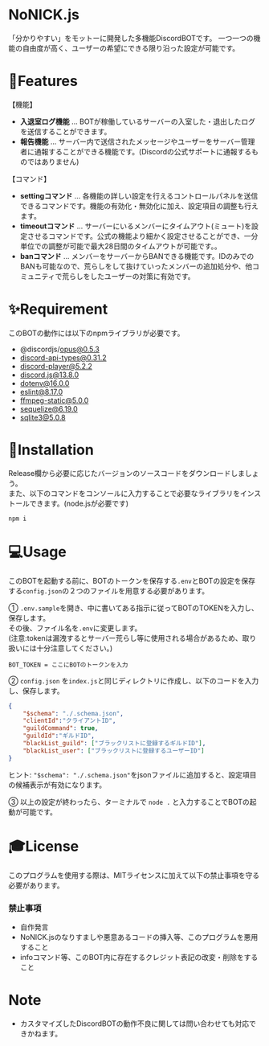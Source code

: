 
# NoNICK.js
「分かりやすい」をモットーに開発した多機能DiscordBOTです。
一つ一つの機能の自由度が高く、ユーザーの希望にできる限り沿った設定が可能です。

# 🔧Features
【機能】
* **入退室ログ機能** ... BOTが稼働しているサーバーの入室した・退出したログを送信することができます。
* **報告機能** ... サーバー内で送信されたメッセージやユーザーをサーバー管理者に通報することができる機能です。(Discordの公式サポートに通報するものではありません)

【コマンド】
* **settingコマンド** ... 各機能の詳しい設定を行えるコントロールパネルを送信できるコマンドです。機能の有効化・無効化に加え、設定項目の調整も行えます。
* **timeoutコマンド** ... サーバーにいるメンバーにタイムアウト(ミュート)を設定させるコマンドです。公式の機能より細かく設定させることができ、一分単位での調整が可能で最大28日間のタイムアウトが可能です。。
* **banコマンド** ... メンバーをサーバーからBANできる機能です。IDのみでのBANも可能なので、荒らしをして抜けていったメンバーの追加処分や、他コミュニティで荒らしをしたユーザーの対策に有効です。

# ✨Requirement
このBOTの動作には以下のnpmライブラリが必要です。

* @discordjs/opus@0.5.3
* discord-api-types@0.31.2
* discord-player@5.2.2
* discord.js@13.8.0
* dotenv@16.0.0
* eslint@8.17.0
* ffmpeg-static@5.0.0
* sequelize@6.19.0
* sqlite3@5.0.8

# 🔮Installation
Release欄から必要に応じたバージョンのソースコードをダウンロードしましょう。  
また、以下のコマンドをコンソールに入力することで必要なライブラリをインストールできます。(node.jsが必要です)
```npm
npm i
```

# 💻Usage
このBOTを起動する前に、BOTのトークンを保存する`.env`とBOTの設定を保存する`config.json`の２つのファイルを用意する必要があります。

① `.env.sample`を開き、中に書いてある指示に従ってBOTのTOKENを入力し、保存します。  
その後、ファイル名を`.env`に変更します。  
(注意:tokenは漏洩するとサーバー荒らし等に使用される場合があるため、取り扱いには十分注意してください。)
```
BOT_TOKEN = ここにBOTのトークンを入力
```
② `config.json` を`index.js`と同じディレクトリに作成し、以下のコードを入力し、保存します。
```json
{
    "$schema": "./.schema.json",
    "clientId":"クライアントID",
    "guildCommand": true,
    "guildId":"ギルドID",
    "blackList_guild": ["ブラックリストに登録するギルドID"],
    "blackList_user": ["ブラックリストに登録するユーザーID"]
}
```
ヒント: `"$schema": "./.schema.json"`をjsonファイルに追加すると、設定項目の候補表示が有効になります。

③ 以上の設定が終わったら、ターミナルで `node .` と入力することでBOTの起動が可能です。
# 🎓License

このプログラムを使用する際は、MITライセンスに加えて以下の禁止事項を守る必要があります。
### 禁止事項
* 自作発言
* NoNICK.jsのなりすましや悪意あるコードの挿入等、このプログラムを悪用すること
* infoコマンド等、このBOT内に存在するクレジット表記の改変・削除をすること

# Note
* カスタマイズしたDiscordBOTの動作不良に関しては問い合わせても対応できかねます。